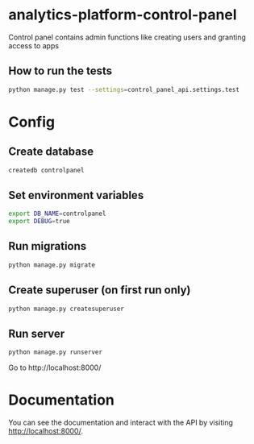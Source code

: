 # analytics-platform-control-panel
Control panel contains admin functions like creating users and granting access to apps

## How to run the tests

```sh
python manage.py test --settings=control_panel_api.settings.test
```


# Config

## Create database

```sh
createdb controlpanel
```

## Set environment variables

```sh
export DB_NAME=controlpanel
export DEBUG=true
```

## Run migrations

```sh
python manage.py migrate
```

## Create superuser (on first run only)

```sh
python manage.py createsuperuser
```

## Run server

```sh
python manage.py runserver
```

Go to http://localhost:8000/

# Documentation

You can see the documentation and interact with the API by visiting [http://localhost:8000/](http://localhost:8000/).
